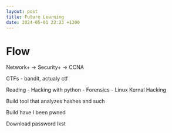 ```yaml
---
layout: post
title: Future Learning
date: 2024-05-01 22:23 +1200
---
```



# Flow
Network+ -> Security+ -> CCNA

CTFs - bandit, actualy ctf

Reading - Hacking with python - Forensics - Linux Kernal Hacking

Build tool that analyzes hashes and such

Build have I been pwned

Download password lkst
